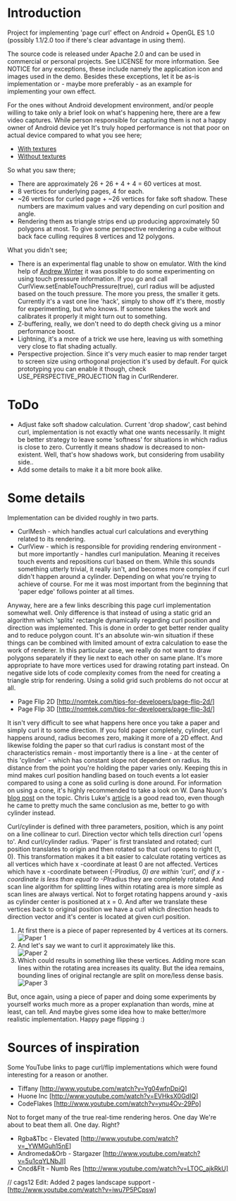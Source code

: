 Introduction
============
Project for implementing 'page curl' effect on Android + OpenGL ES 1.0 (possibly 1.1/2.0 too if there's clear advantage in using them).

The source code is released under Apache 2.0 and can be used in commercial or personal projects. See LICENSE for more information. See NOTICE for any exceptions, these include namely the application icon and images used in the demo. Besides these exceptions, let it be as-is implementation or - maybe more preferably - as an example for implementing your own effect.

For the ones without Android development environment, and/or people willing to take only
a brief look on what's happening here, there are a few video captures. While person responsible for capturing
them is not a happy owner of Android device yet It's truly hoped performance is not that poor on actual device compared
to what you see here;

* [With textures](http://www.youtube.com/watch?v=WbNyapB9jvI)
* [Without textures](http://www.youtube.com/watch?v=AFmJ-ON-ulI)

So what you saw there;

* There are approximately 26 + 26 + 4 + 4 = 60 vertices at most.
* 8 vertices for underlying pages, 4 for each.
* ~26 vertices for curled page + ~26 vertices for fake soft shadow. These numbers are maximum
values and vary depending on curl position and angle.
* Rendering them as triangle strips end up producing approximately 50 polygons at most. To give
some perspective rendering a cube without back face culling requires 8 vertices and 12 polygons.

What you didn't see;

* There is an experimental flag unable to show on emulator. With the kind help of
[Andrew Winter](https://github.com/drewjw81) it was possible to do some experimenting
on using touch pressure information. If you go and call CurlView.setEnableTouchPressure(true),
curl radius will be adjusted based on the touch pressure. The more you press, the smaller it gets.
Currently it's a vast one line 'hack', simply to show off it's there, mostly for experimenting,
but who knows. If someone takes the work and calibrates it properly it might turn out to something.
* Z-buffering, really, we don't need to do depth check giving us a minor performance boost.
* Lightning, it's a more of a trick we use here, leaving us with something very close to flat shading actually.
* Perspective projection. Since it's very much easier to map render target to screen size using
orthogonal projection it's used by default. For quick prototyping you can enable it though,
check USE_PERSPECTIVE_PROJECTION flag in CurlRenderer.

ToDo
====
* Adjust fake soft shadow calculation. Current 'drop shadow', cast behind curl, implementation
is not exactly what one wants necessarily. It might be better strategy to leave some 'softness'
for situations in which radius is close to zero. Currently it means shadow is decreased to
non-existent. Well, that's how shadows work, but considering from usability side..
* Add some details to make it a bit more book alike.

Some details
============
Implementation can be divided roughly in two parts.

* CurlMesh - which handles actual curl calculations and everything related to its rendering.
* CurlView - which is responsible for providing rendering environment - but more importantly -
handles curl manipulation. Meaning it receives touch events and repositions curl based on them.
While this sounds something utterly trivial, it really isn't, and becomes more complex if curl didn't happen
around a cylinder. Depending on what you're trying to achieve of course. For me it was
most important from the beginning that 'paper edge' follows pointer at all times.

Anyway, here are a few links describing this page curl implementation somewhat well.
Only difference is that instead of using a static grid an algorithm which 'splits'
rectangle dynamically regarding curl position and direction was implemented.
This is done in order to get better render quality and to reduce polygon count.
It's an absolute win-win situation if these things can be combined with limited amount
of extra calculation to ease the work of renderer. In this particular case, we really
do not want to draw polygons separately if they lie next to each other on same plane.
It's more appropriate to have more vertices used for drawing rotating part instead.
On negative side lots of code complexity comes from the need for creating a triangle strip for rendering.
Using a solid grid such problems do not occur at all.

* Page Flip 2D [http://nomtek.com/tips-for-developers/page-flip-2d/]
* Page Flip 3D [http://nomtek.com/tips-for-developers/page-flip-3d/]

It isn't very difficult to see what happens here once you take a paper and simply
curl it to some direction. If you fold paper completely, cylinder, curl happens around,
radius becomes zero, making it more of a 2D effect. And likewise folding the paper so
that curl radius is constant most of the characteristics remain - most importantly there
is a line - at the center of this 'cylinder' - which has constant slope not dependent on radius.
Its distance from the point you're holding the paper varies only. Keeping this in mind makes
curl position handling based on touch events a lot easier compared to using a cone
as solid curling is done around. For information on using a cone, it's highly recommended to take a look on W. Dana Nuon's [blog
post](http://wdnuon.blogspot.com/2010/05/implementing-ibooks-page-curling-using.html)
on the topic. Chris Luke's [article](http://blog.flirble.org/2010/10/08/the-anatomy-of-a-page-curl/)
is a good read too, even though he came to pretty much the same conclusion as me,
better to go with cylinder instead.

Curl/cylinder is defined with three parameters, position, which is any point on a line collinear to
curl. Direction vector which tells direction curl 'opens to'. And curl/cylinder
radius. 'Paper' is first translated and rotated; curl position translates
to origin and then rotated so that curl opens to right (1, 0). This transformation makes
it a bit easier to calculate rotating vertices as all vertices which have x -coordinate
at least 0 are not affected. Vertices which have x -coordinate between (-PI*radius, 0)
are within 'curl', and if x -coordinate is less than equal to -PI*radius they are completely rotated.
And scan line algorithm for splitting lines within rotating area is more simple as
scan lines are always vertical. Not to forget rotating happens around y -axis as
cylinder center is positioned at x = 0. And after we translate these vertices back to
original position we have a curl which direction heads to direction vector and it's center
is located at given curl position.

1. At first there is a piece of paper represented by 4 vertices at its corners.<br/>
![Paper 1](https://github.com/harism/android_page_curl/blob/master/paper1.jpg?raw=true)<br/>
2. And let's say we want to curl it approximately like this.<br/>
![Paper 2](https://github.com/harism/android_page_curl/blob/master/paper2.jpg?raw=true)<br/>
3. Which could results in something like these vertices. Adding more scan lines within the rotating
area increases its quality. But the idea remains, bounding lines of original rectangle are split on
more/less dense basis.<br/>
![Paper 3](https://github.com/harism/android_page_curl/blob/master/paper3.jpg?raw=true)<br/>

But, once again, using a piece of paper and doing some experiments by yourself works
much more as a proper explanation than words, mine at least, can tell.
And maybe gives some idea how to make better/more realistic implementation.
Happy page flipping  :)

Sources of inspiration
======================
Some YouTube links to page curl/flip implementations which were found interesting for a reason or another.

* Tiffany [http://www.youtube.com/watch?v=Yg04wfnDpiQ]
* Huone Inc [http://www.youtube.com/watch?v=EVHksX0GdIQ]
* CodeFlakes [http://www.youtube.com/watch?v=ynu4Ov-29Po]

Not to forget many of the true real-time rendering heros. One day We're about to beat them all. One day. Right?

* Rgba&Tbc - Elevated [http://www.youtube.com/watch?v=_YWMGuh15nE]
* Andromeda&Orb - Stargazer [http://www.youtube.com/watch?v=5u1cqYLNbJI]
* Cncd&Flt - Numb Res [http://www.youtube.com/watch?v=LTOC_ajkRkU]

// cags12 Edit: Added 2 pages landscape support - [http://www.youtube.com/watch?v=iwu7P5PCpsw]
